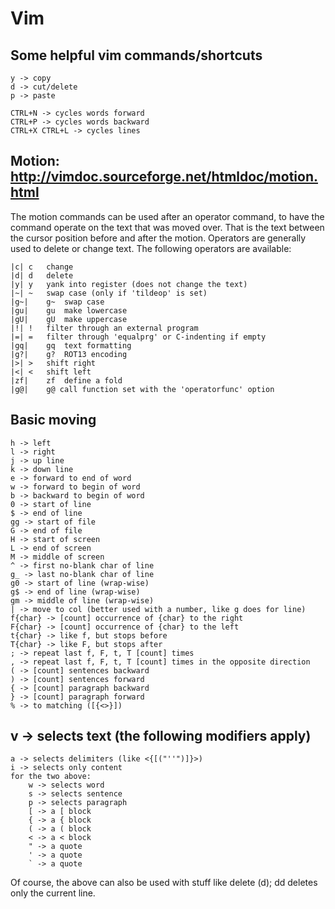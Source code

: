 # Vim

## Some helpful vim commands/shortcuts
    
    y -> copy
    d -> cut/delete
    p -> paste

    CTRL+N -> cycles words forward
    CTRL+P -> cycles words backward
    CTRL+X CTRL+L -> cycles lines

## Motion: http://vimdoc.sourceforge.net/htmldoc/motion.html

The motion commands can be used after an operator command, to have the command operate on the text that was moved over. That is the text between the cursor position before and after the motion. Operators are generally used to delete or change text. The following operators are available:

    |c| c   change
    |d| d   delete
    |y| y   yank into register (does not change the text)
    |~| ~   swap case (only if 'tildeop' is set)
    |g~|    g~  swap case
    |gu|    gu  make lowercase
    |gU|    gU  make uppercase
    |!| !   filter through an external program
    |=| =   filter through 'equalprg' or C-indenting if empty
    |gq|    gq  text formatting
    |g?|    g?  ROT13 encoding
    |>| >   shift right
    |<| <   shift left
    |zf|    zf  define a fold
    |g@|    g@ call function set with the 'operatorfunc' option

## Basic moving
    
    h -> left
    l -> right
    j -> up line
    k -> down line
    e -> forward to end of word
    w -> forward to begin of word
    b -> backward to begin of word
    0 -> start of line
    $ -> end of line
    gg -> start of file
    G -> end of file
    H -> start of screen
    L -> end of screen
    M -> middle of screen
    ^ -> first no-blank char of line
    g_ -> last no-blank char of line
    g0 -> start of line (wrap-wise)
    g$ -> end of line (wrap-wise)
    gm -> middle of line (wrap-wise)
    | -> move to col (better used with a number, like g does for line)
    f{char} -> [count] occurrence of {char} to the right
    F{char} -> [count] occurrence of {char} to the left
    t{char} -> like f, but stops before
    T{char} -> like F, but stops after
    ; -> repeat last f, F, t, T [count] times
    , -> repeat last f, F, t, T [count] times in the opposite direction
    ( -> [count] sentences backward
    ) -> [count] sentences forward
    { -> [count] paragraph backward
    } -> [count] paragraph forward
    % -> to matching ([{<>}])


 ## v -> selects text (the following modifiers apply)
 
    a -> selects delimiters (like <{[("''")]}>)
    i -> selects only content
    for the two above:
        w -> selects word
        s -> selects sentence
        p -> selects paragraph
        [ -> a [ block
        { -> a { block
        ( -> a ( block
        < -> a < block
        " -> a quote
        ' -> a quote
        ` -> a quote

Of course, the above can also be used with stuff like delete (d); dd deletes only the current line.
